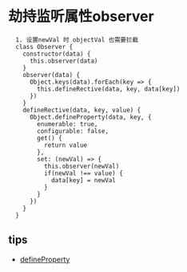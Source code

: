 # 劫持监听属性observer

```
  1. 设置newVal 时 objectVal 也需要拦截
  class Observer {
    constructor(data) {
      this.observer(data)
    }
    observer(data) {
      Object.keys(data).forEach(key => {
        this.defineRective(data, key, data[key])
      })
    }
    defineRective(data, key, value) {
      Object.defineProperty(data, key, {
        enumerable: true,
        configurable: false,
        get() {
          return value
        },
        set: (newVal) => {
          this.observer(newVal)
          if(newVal !== value) {
            data[key] = newVal          
          }
        }
      })
    }
  }
```

## tips
* [defineProperty](https://developer.mozilla.org/zh-CN/docs/Web/JavaScript/Reference/Global_Objects/Object/defineProperty)